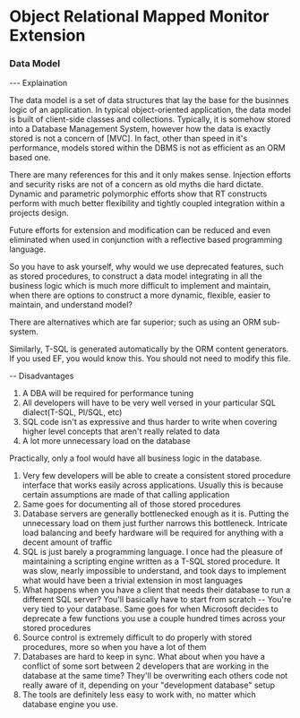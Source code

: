 ﻿# Object Relational Mapped Monitor Extension

### Data Model

--- Explaination

  The data model is a set of data structures that lay the base for the businnes logic of an application. In typical object-oriented application, the data model is built of client-side classes and collections. Typically, it is somehow stored into a Database Management System, however how the data is exactly stored is not a concern of [MVC].  In fact, other than speed in it's performance, models stored within the DBMS is not as efficient as an ORM based one.
  
  There are many references for this and it only makes sense.   Injection efforts and security risks are not of a concern as old myths die hard dictate.   Dynamic and parametric polymorphic efforts show that RT constructs perform with much better flexibility and tightly coupled integration within a projects design.
  
  Future efforts for extension and modification can be reduced and even eliminated when used in conjunction with a reflective based programming language.

  So you have to ask yourself, why would we use deprecated features, such as stored procedures, to construct a data model integrating in all the business logic which is much more difficult to implement and maintain, when there are options to construct a more dynamic, flexible, easier to maintain, and understand model?

  There are alternatives which are far superior; such as using an ORM sub-system.
  
  Similarly, T-SQL is generated automatically by the ORM content generators.  If you used EF, you would know this.  You should not need to modify this file.

-- Disadvantages
  1. A DBA will be required for performance tuning
  2. All developers will have to be very well versed in your particular SQL dialect(T-SQL, Pl/SQL, etc)
  3. SQL code isn't as expressive and thus harder to write when covering higher level concepts that aren't really related to data
  4. A lot more unnecessary load on the database

  Practically, only a fool would have all business logic in the database.

  1. Very few developers will be able to create a consistent stored procedure interface that works easily across applications. Usually this is because certain assumptions are made of that calling application
  2. Same goes for documenting all of those stored procedures
  3. Database servers are generally bottlenecked enough as it is. Putting the unnecessary load on them just further narrows this bottleneck. Intricate load balancing and beefy hardware will be required for anything with a decent amount of traffic
  4. SQL is just barely a programming language. I once had the pleasure of maintaining a scripting engine written as a T-SQL stored procedure. It was slow, nearly impossible to understand, and took days to implement what would have been a trivial extension in most languages
  5. What happens when you have a client that needs their database to run a different SQL server? You'll basically have to start from scratch -- You're very tied to your database. Same goes for when Microsoft decides to deprecate a few functions you use a couple hundred times across your stored procedures
  6. Source control is extremely difficult to do properly with stored procedures, more so when you have a lot of them
  7. Databases are hard to keep in sync. What about when you have a conflict of some sort between 2 developers that are working in the database at the same time? They'll be overwriting each others code not really aware of it, depending on your "development database" setup
  8. The tools are definitely less easy to work with, no matter which database engine you use.